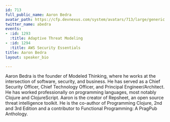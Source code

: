 ```yaml
---
id: 713
full_public_name: Aaron Bedra
avatar_path: https://cfp.devnexus.com/system/avatars/713/large/generic.jpeg?1504454641
twitter_name: abedra
events:
- :id: 1293
  :title: Adaptive Threat Modeling
- :id: 1294
  :title: AWS Security Essentials
title: Aaron Bedra
layout: speaker_bio

---
```

Aaron Bedra is the founder of Modeled Thinking, where he works at the intersection of software, security, and business. He has served as a Chief Security Officer, Chief Technology Officer, and Principal Engineer/Architect. He has worked professionally on programming languages, most notably Clojure and ClojureScript. Aaron is the creator of Repsheet, an open source threat intelligence toolkit. He is the co-author of Programming Clojure, 2nd and 3rd Edition and a contributor to Functional Programming: A PragPub Anthology.